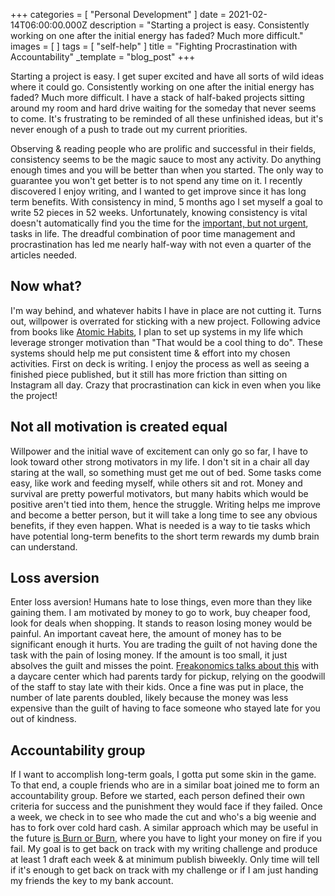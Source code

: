 +++
categories = [ "Personal Development" ]
date = 2021-02-14T06:00:00.000Z
description = "Starting a project is easy. Consistently working on one after the initial energy has faded? Much more difficult."
images = [ ]
tags = [ "self-help" ]
title = "Fighting Procrastination with Accountability"
_template = "blog_post"
+++

Starting a project is easy. I get super excited and have all sorts of wild ideas where it could go. Consistently working on one after the initial energy has faded? Much more difficult. I have a stack of half-baked projects sitting around my room and hard drive waiting for the someday that never seems to come. It's frustrating to be reminded of all these unfinished ideas, but it's never enough of a push to trade out my current priorities.

Observing & reading people who are prolific and successful in their fields, consistency seems to be the magic sauce to most any activity. Do anything enough times and you will be better than when you started. The only way to guarantee you won't get better is to not spend any time on it. I recently discovered I enjoy writing, and I wanted to get improve since it has long term benefits. With consistency in mind, 5 months ago I set myself a goal to write 52 pieces in 52 weeks. Unfortunately, knowing consistency is vital doesn't automatically find you the time for the [important, but not urgent](https://www.eisenhower.me/eisenhower-matrix/), tasks in life. The dreadful combination of poor time management and procrastination has led me nearly half-way with not even a quarter of the articles needed.

## Now what?

I'm way behind, and whatever habits I have in place are not cutting it. Turns out, willpower is overrated for sticking with a new project. Following advice from books like [Atomic Habits](https://jamesclear.com/atomic-habits), I plan to set up systems in my life which leverage stronger motivation than "That would be a cool thing to do". These systems should help me put consistent time & effort into my chosen activities. First on deck is writing. I enjoy the process as well as seeing a finished piece published, but it still has more friction than sitting on Instagram all day. Crazy that procrastination can kick in even when you like the project!

## Not all motivation is created equal

Willpower and the initial wave of excitement can only go so far, I have to look toward other strong motivators in my life. I don't sit in a chair all day staring at the wall, so something must get me out of bed. Some tasks come easy, like work and feeding myself, while others sit and rot. Money and survival are pretty powerful motivators, but many habits which would be positive aren't tied into them, hence the struggle. Writing helps me improve and become a better person, but it will take a long time to see any obvious benefits, if they even happen. What is needed is a way to tie tasks which have potential long-term benefits to the short term rewards my dumb brain can understand.

## Loss aversion

Enter loss aversion! Humans hate to lose things, even more than they like gaining them. I am motivated by money to go to work, buy cheaper food, look for deals when shopping. It stands to reason losing money would be painful. An important caveat here, the amount of money has to be significant enough it hurts. You are trading the guilt of not having done the task with the pain of losing money. If the amount is too small, it just absolves the guilt and misses the point. [Freakonomics talks about this](https://freakonomics.com/2013/10/23/what-makes-people-do-what-they-do/) with a daycare center which had parents tardy for pickup, relying on the goodwill of the staff to stay late with their kids. Once a fine was put in place, the number of late parents doubled, likely because the money was less expensive than the guilt of having to face someone who stayed late for you out of kindness.

## Accountability group

If I want to accomplish long-term goals, I gotta put some skin in the game. To that end, a couple friends who are in a similar boat joined me to form an accountability group. Before we started, each person defined their own criteria for success and the punishment they would face if they failed. Once a week, we check in to see who made the cut and who's a big weenie and has to fork over cold hard cash. A similar approach which may be useful in the future [is Burn or Burn](https://www.nirandfar.com/goal-setting-hack/), where you have to light your money on fire if you fail. My goal is to get back on track with my writing challenge and produce at least 1 draft each week & at minimum publish biweekly. Only time will tell if it's enough to get back on track with my challenge or if I am just handing my friends the key to my bank account.
